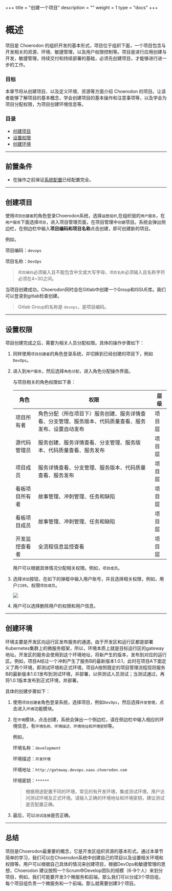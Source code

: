 +++
title = "创建一个项目"
description = ""
weight = 1
type = "docs"
+++

# 概述

项目是 Choerodon 的组织开发的基本形式，项目位于组织下面，一个项目包含与开发相关的资源、环境、敏捷管理，以及用户权限控制等。项目是进行应用创建与开发，敏捷管理，持续交付和持续部署的基础，必须先创建项目，才能够进行进一步的工作。

### 目标

本章节将从创建项目、以及定义环境、资源等方面介绍 Choerodon 的项目。让读者能够了解项目的基本概念，学会创建项目的基本操作和注意事项等，以及学会为项目分配权限，为项目创建环境信息等。

### 目录

   - [创建项目](#1)
   - [设置权限](#2)
   - [创建环境](#3)

---
## 前置条件

- <font>在操作之前保证[系统配置](../../user-guide/system-configuration)已经配置完全。</font>

---
## 创建项目

使用``项目创建者``的角色登录Choerodon系统，选择``运营组织``,在组织层的``用户服务``，在``用户服务``下面选择``项目``，进入项目管理页面，在项目管理中``创建``项目。系统会弹出侧边栏，在侧边栏中输入**项目编码和项目名称**点击创建，即可创建新的项目。

例如，

项目编码：``devops``

项目名称：``DevOps``

> `项目编码`必须输入且不能包含中文或大写字母，`项目名称`必须输入且名称字符必须在4~30之间。

当项目创建成功，Choerodon同时会在Gitlab中创建一个Group和ISSUE库。我们可以登录到gitlab检查创建。

> Gitlab Group的名称是 `devops`，是项目编码。

---
## 设置权限

项目创建完成之后，需要为相关人员分配权限。具体的操作步骤如下：

1.  同样使用``项目创建者``的角色登录系统，并切换到已经创建的项目下，例如``DevOps``。

2.  进入到`用户服务`，然后选择`角色分配`，进入角色分配操作界面。

    与项目相关的角色权限如下表：

    角色 | 权限 | 层级
    --- | --- | ---
    项目所有者 | 角色分配（所在项目下）服务创建、服务详情查看、分支管理、服务版本、代码质量查看、服务发布、设置自动发布 | 项目层
    源代码管理员 | 服务创建、服务详情查看、分支管理、服务版本、代码质量查看、服务发布 | 项目层
    项目成员 | 服务详情查看、分支管理、服务版本、代码质量查看、服务发布 | 项目层
    看板项目所有者 | 故事管理、冲刺管理、任务和缺陷 | 项目层
    看板项目成员 | 故事管理、冲刺管理、任务和缺陷 | 项目层
    开发监控查看者 | 全流程信息监控查看 | 项目层

    用户可以根据具体情况分配相关权限。例如，`项目成员`。

3.  选择`添加`按钮，在如下的弹框中输入用户账号，并且选择相关权限，例如，用户`2199`，权限`项目成员`。
    
    ![](../assets/project/role-assign.png)

4.  用户可以选择删除用户的权限和用户信息。

---
## 创建环境

环境主要是开发区向运行区发布服务的通道。由于开发区和运行区都是部署Kubernetes集群上的微服务框架，所以，环境本质上就是目标运行区的gateway地址。开发区的服务会使用到这个环境地址，将新产生的版本，发布到对应的运行区。例如，项目A经过一个冲刺产生了服务B的最新版本1.0.1，此时在项目A下面定义了两个环境，即测试环境和正式环境，项目A按照既定的项目管理流程现将服务B的最新版本1.0.1发布到测试环境，并部署，以供测试人员测试；当测试通过，再将1.0.1版本发布到正式环境，并部署。

具体的创建步骤如下：

1.  使用`项目创建者`角色登录系统，选择项目，例如`DevOps`，然后选择`开发管理`，点击进入`环境`功能模块。

2.  在`环境`模块，点击创建，系统会弹出一个侧边栏，请在侧边栏中输入相应的环境信息，有`环境名称、环境描述、环境地址和环境密钥`等。

    例如，

    环境名称：`development`

    环境描述：`开发环境`

    环境地址：`http://gateway.devops.saas.choerodon.com`

    环境密钥：`******`

    > 根据用途配置不同的环境，常见的有开发环境，集成测试环境，用户访问测试环境及正式环境。请输入正确的环境地址和环境密钥，建议测试是否配置正确。

3.  最后，可以`测试连接`是否正确。

---
## 总结

项目是Choerodon最重要的概念，它是开发区组织资源的基本形式。通过本章节简单的学习，我们可以在Choerodon系统中创建自己的项目以及设置相关环境和权限等。用户可以根据自己具体的情况来创建项目，根据DevOps和敏捷管理的思想，Choerodon 建议按照一个Scrum中Develop团队的规模（6-9个人）来划分项目，例如，我们可能要开发3个微服务和前端，那么我们可以分成3个项目组，每个项目组负责一个微服务和一个前端。那么就需要创建3个项目。




